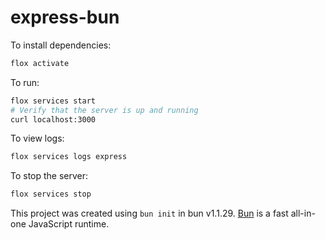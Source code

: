 # express-bun

To install dependencies:

```bash
flox activate
```

To run:

```bash
flox services start
# Verify that the server is up and running
curl localhost:3000
```

To view logs:
```bash
flox services logs express
```

To stop the server:
```bash
flox services stop
```

This project was created using `bun init` in bun v1.1.29. [Bun](https://bun.sh) is a fast all-in-one JavaScript runtime.
